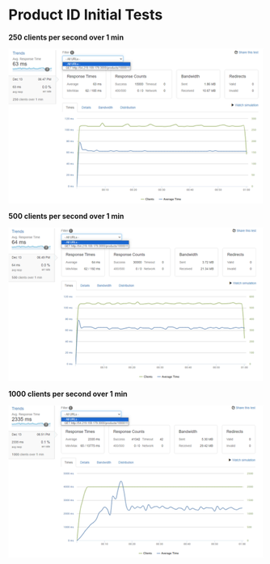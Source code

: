 # Product ID Initial Tests

**250 clients per second over 1 min**

![Untitled](Product%20ID%20Initial%20Tests/Untitled.png)

**500 clients per second over 1 min**

![Untitled](Product%20ID%20Initial%20Tests/Untitled%201.png)

**1000 clients per second over 1 min**

![Untitled](Product%20ID%20Initial%20Tests/Untitled%202.png)